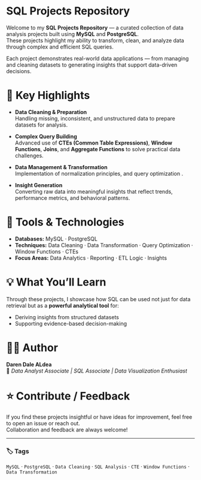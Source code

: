 # SQL Projects Repository

Welcome to my **SQL Projects Repository** — a curated collection of data analysis projects built using **MySQL** and **PostgreSQL**.  
These projects highlight my ability to transform, clean, and analyze data through complex and efficient SQL queries.

Each project demonstrates real-world data applications — from managing and cleaning datasets to generating insights that support data-driven decisions.


# 🚀 Key Highlights

- **Data Cleaning & Preparation**  
  Handling missing, inconsistent, and unstructured data to prepare datasets for analysis.

- **Complex Query Building**  
  Advanced use of **CTEs (Common Table Expressions)**, **Window Functions**, **Joins**, and **Aggregate Functions** to solve practical data challenges.

- **Data Management & Transformation**  
  Implementation of normalization principles, and query optimization .

- **Insight Generation**  
  Converting raw data into meaningful insights that reflect trends, performance metrics, and behavioral patterns.


# 🧠 Tools & Technologies

- **Databases:** MySQL · PostgreSQL  
- **Techniques:** Data Cleaning · Data Transformation · Query Optimization · Window Functions · CTEs  
- **Focus Areas:** Data Analytics · Reporting · ETL Logic ·  Insights


# 💡 What You’ll Learn

Through these projects, I showcase how SQL can be used not just for data retrieval but as a **powerful analytical tool** for:  
- Deriving insights from structured datasets  
- Supporting evidence-based decision-making


# 🧑‍💻 Author

**Daren Dale ALdea**  
📍 *Data Analyst Associate | SQL Associate | Data Visualization Enthusiast*  



# ⭐ Contribute / Feedback

If you find these projects insightful or have ideas for improvement, feel free to open an issue or reach out.  
Collaboration and feedback are always welcome!

---

### 🏷️ Tags
`MySQL` · `PostgreSQL` · `Data Cleaning` · `SQL Analysis` · `CTE` · `Window Functions` · `Data Transformation`
